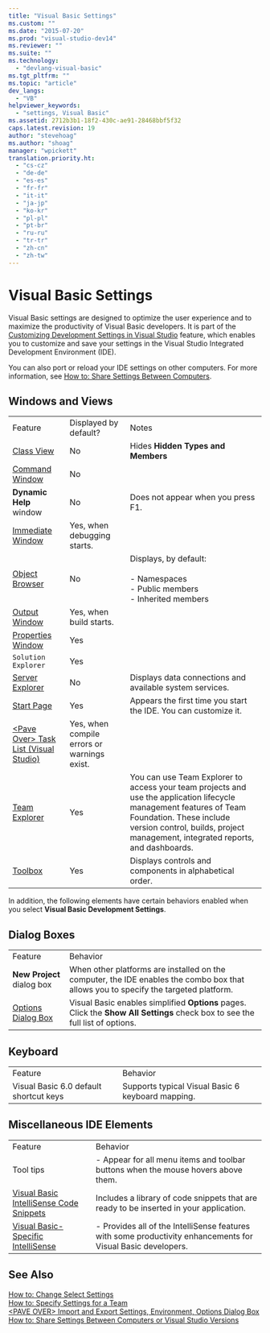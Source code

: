 ```yaml
---
title: "Visual Basic Settings"
ms.custom: ""
ms.date: "2015-07-20"
ms.prod: "visual-studio-dev14"
ms.reviewer: ""
ms.suite: ""
ms.technology: 
  - "devlang-visual-basic"
ms.tgt_pltfrm: ""
ms.topic: "article"
dev_langs: 
  - "VB"
helpviewer_keywords: 
  - "settings, Visual Basic"
ms.assetid: 2712b3b1-18f2-430c-ae91-28468bbf5f32
caps.latest.revision: 19
author: "stevehoag"
ms.author: "shoag"
manager: "wpickett"
translation.priority.ht: 
  - "cs-cz"
  - "de-de"
  - "es-es"
  - "fr-fr"
  - "it-it"
  - "ja-jp"
  - "ko-kr"
  - "pl-pl"
  - "pt-br"
  - "ru-ru"
  - "tr-tr"
  - "zh-cn"
  - "zh-tw"
---
```

# Visual Basic Settings
Visual Basic settings are designed to optimize the user experience and to maximize the productivity of Visual Basic developers. It is part of the [Customizing Development Settings in Visual Studio](http://msdn.microsoft.com/en-us/22c4debb-4e31-47a8-8f19-16f328d7dcd3) feature, which enables you to customize and save your settings in the Visual Studio Integrated Development Environment (IDE).  
  
 You can also port or reload your IDE settings on other computers. For more information, see [How to: Share Settings Between Computers](http://msdn.microsoft.com/en-us/1131fb10-35c1-42da-9cd8-91aa3235b882).  
  
## Windows and Views  
  
||||  
|-|-|-|  
|Feature|Displayed by default?|Notes|  
|[Class View](../Topic/Viewing%20the%20Structure%20of%20Code.md)|No|Hides **Hidden Types and Members**|  
|[Command Window](../Topic/Command%20Window.md)|No||  
|**Dynamic Help** window|No|Does not appear when you press F1.|  
|[Immediate Window](../Topic/Immediate%20Window.md)|Yes, when debugging starts.||  
|[Object Browser](../Topic/Viewing%20the%20Structure%20of%20Code.md)|No|Displays, by default:<br /><br /> -   Namespaces<br />-   Public members<br />-   Inherited members|  
|[Output Window](../Topic/Output%20Window.md)|Yes, when build starts.||  
|[Properties Window](../Topic/Properties%20Window.md)|Yes||  
|`Solution Explorer`|Yes||  
|[Server Explorer](../Topic/Server%20Explorer.md)|No|Displays data connections and available system services.|  
|[Start Page](../Topic/Customizing%20the%20Start%20Page%20for%20Visual%20Studio.md)|Yes|Appears the first time you start the IDE. You can customize it.|  
|[\<Pave Over> Task List (Visual Studio)](http://msdn.microsoft.com/en-us/ce97c0e2-5011-499a-b60a-dc5b9cc22654)|Yes, when compile errors or warnings exist.||  
|[Team Explorer](../Topic/Connect%20to%20team%20projects%20in%20Team%20Foundation%20Server.md)|Yes|You can use Team Explorer to access your team projects and use the application lifecycle management features of Team Foundation. These include version control, builds, project management, integrated reports, and dashboards.|  
|[Toolbox](../Topic/Toolbox.md)|Yes|Displays controls and components in alphabetical order.|  
  
 In addition, the following elements have certain behaviors enabled when you select **Visual Basic Development Settings**.  
  
## Dialog Boxes  
  
|||  
|-|-|  
|Feature|Behavior|  
|**New Project** dialog box|When other platforms are installed on the computer, the IDE enables the combo box that allows you to specify the targeted platform.|  
|[Options Dialog Box](../Topic/Options%20Dialog%20Box%20\(Visual%20Studio\).md)|Visual Basic enables simplified **Options** pages. Click the **Show All Settings** check box to see the full list of options.|  
  
## Keyboard  
  
|||  
|-|-|  
|Feature|Behavior|  
|Visual Basic 6.0 default shortcut keys|Supports typical Visual Basic 6 keyboard mapping.|  
  
## Miscellaneous IDE Elements  
  
|||  
|-|-|  
|Feature|Behavior|  
|Tool tips|-   Appear for all menu items and toolbar buttons when the mouse hovers above them.|  
|[Visual Basic IntelliSense Code Snippets](../../../visual-basic/developing-apps/using-ide/visual-basic-intellisense-code-snippets.md)|Includes a library of code snippets that are ready to be inserted in your application.|  
|[Visual Basic-Specific IntelliSense](../Topic/Visual%20Basic-Specific%20IntelliSense.md)|-   Provides all of the IntelliSense features with some productivity enhancements for Visual Basic developers.|  
  
## See Also  
 [How to: Change Select Settings](http://msdn.microsoft.com/en-us/ec70b520-a3e3-43c9-929b-bdc732cd2147)   
 [How to: Specify Settings for a Team](http://msdn.microsoft.com/en-us/89eeee3d-dd5e-4815-a45b-c48add63a8aa)   
 [\<PAVE OVER> Import and Export Settings, Environment, Options Dialog Box](http://msdn.microsoft.com/en-us/536fb39a-83a4-4b5b-afd6-8e6c42f980fe)   
 [How to: Share Settings Between Computers or Visual Studio Versions](http://msdn.microsoft.com/en-us/1131fb10-35c1-42da-9cd8-91aa3235b882)